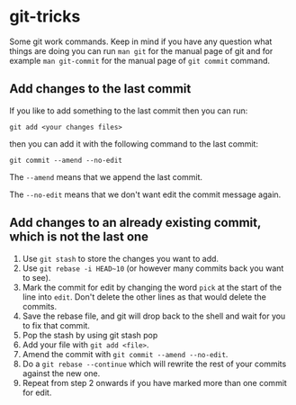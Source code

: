 # git-tricks
Some git work commands. Keep in mind if you have any question what things are doing you can run 
`man git` for the manual page of git and for example `man git-commit` for the manual page of `git commit` command.

## Add changes to the last commit

If you like to add something to the last commit then you can run:
```shell
git add <your changes files>
```

then you can add it with the following command to the last commit:
```shell
git commit --amend --no-edit
```

The `--amend` means that we append the last commit.

The `--no-edit` means that we don't want edit the commit message again.

## Add changes to an already existing commit, which is not the last one

1. Use `git stash` to store the changes you want to add.
2. Use `git rebase -i HEAD~10` (or however many commits back you want to see).
3. Mark the commit for edit by changing the word `pick` at the start of the line into `edit`. Don't delete the other lines as that would delete the commits.
4. Save the rebase file, and git will drop back to the shell and wait for you to fix that commit.
5. Pop the stash by using git stash pop
6. Add your file with `git add <file>`.
7. Amend the commit with `git commit --amend --no-edit`.
8. Do a `git rebase --continue` which will rewrite the rest of your commits against the new one.
9. Repeat from step 2 onwards if you have marked more than one commit for edit.
